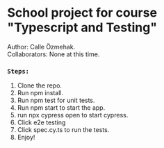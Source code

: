 # School project for course "Typescript and Testing"

Author: Calle Özmehak.\
Collaborators: None at this time.

### `Steps:`

1. Clone the repo.
2. Run npm install.
3. Run npm test for unit tests.
4. Run npm start to start the app.
5. run npx cypress open to start cypress.
6. Click e2e testing
7. Click spec.cy.ts to run the tests.
8. Enjoy!

